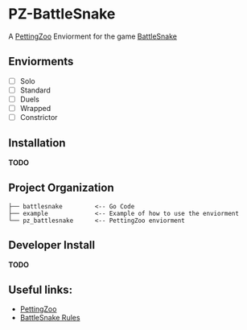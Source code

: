 # PZ-BattleSnake


A [PettingZoo](https://github.com/Farama-Foundation/PettingZoo) Enviorment for the game [BattleSnake]([https://](https://play.battlesnake.com/))

## Enviorments

- [ ] Solo
- [ ] Standard
- [ ] Duels
- [ ] Wrapped
- [ ] Constrictor

## Installation

**TODO**

## Project Organization

```
├── battlesnake         <-- Go Code
├── example             <-- Example of how to use the enviorment
└── pz_battlesnake      <-- PettingZoo enviorment
```

## Developer Install

**TODO**

## Useful links:

- [PettingZoo](https://github.com/Farama-Foundation/PettingZoo)
- [BattleSnake Rules](https://github.com/BattlesnakeOfficial/rules/)
